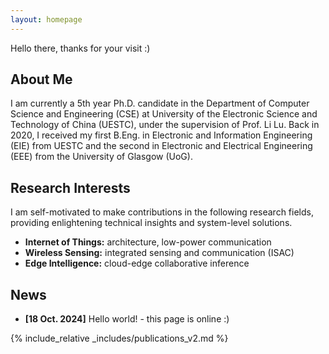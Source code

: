 ```yaml
---
layout: homepage
---
```

Hello there, thanks for your visit :)

## About Me

I am currently a 5th year Ph.D. candidate in the Department of Computer Science and Engineering (CSE) at University of the Electronic Science and Technology of China (UESTC), under the supervision of Prof. Li Lu. Back in 2020, I received my first B.Eng. in Electronic and Information Engineering (EIE) from UESTC and the second in Electronic and Electrical Engineering (EEE) from the University of Glasgow (UoG).

## Research Interests

I am self-motivated to make contributions in the following research fields, providing enlightening technical insights and system-level solutions.

- **Internet of Things:** architecture, low-power communication
- **Wireless Sensing:** integrated sensing and communication (ISAC)
- **Edge Intelligence:** cloud-edge collaborative inference

## News

- **[18 Oct. 2024]** Hello world! - this page is online :)

{% include_relative _includes/publications_v2.md %}

<!-- {% include_relative _includes/services.md %} -->
